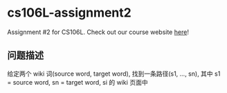 # cs106L-assignment2

Assignment #2 for CS106L. Check out our course website [here](http://cs106l.stanford.edu)!

## 问题描述
给定两个 wiki 词(source word, target word), 找到一条路径(s1, ..., sn), 其中 s1 = source word, sn = target word, si 的 wiki 页面中

